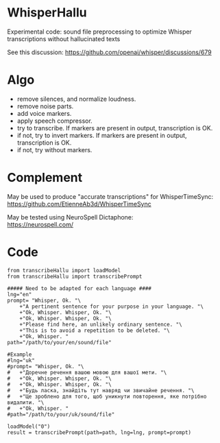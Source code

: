 # WhisperHallu
Experimental code: sound file preprocessing to optimize Whisper transcriptions without hallucinated texts

See this discussion: https://github.com/openai/whisper/discussions/679

# Algo
- remove silences, and normalize loudness.
- remove noise parts.
- add voice markers.
- apply speech compressor.
- try to transcribe. If markers are present in output, transcription is OK.
- if not, try to invert markers. If markers are present in output, transcription is OK.
- if not, try without markers.

# Complement

May be used to produce "accurate transcriptions" for WhisperTimeSync:<br/>
https://github.com/EtienneAb3d/WhisperTimeSync

May be tested using NeuroSpell Dictaphone:<br/>
https://neurospell.com/

# Code

```
from transcribeHallu import loadModel
from transcribeHallu import transcribePrompt

##### Need to be adapted for each language ####
lng="en"
prompt= "Whisper, Ok. "\
	+"A pertinent sentence for your purpose in your language. "\
	+"Ok, Whisper. Whisper, Ok. "\
	+"Ok, Whisper. Whisper, Ok. "\
	+"Please find here, an unlikely ordinary sentence. "\
	+"This is to avoid a repetition to be deleted. "\
	+"Ok, Whisper. "
path="/path/to/your/en/sound/file"

#Example 
#lng="uk"
#prompt= "Whisper, Ok. "\
#	+"Доречне речення вашою мовою для вашої мети. "\
#	+"Ok, Whisper. Whisper, Ok. "\
#	+"Ok, Whisper. Whisper, Ok. "\
#	+"Будь ласка, знайдіть тут навряд чи звичайне речення. "\
#	+"Це зроблено для того, щоб уникнути повторення, яке потрібно видалити. "\
#	+"Ok, Whisper. "
#path="/path/to/your/uk/sound/file"

loadModel("0")
result = transcribePrompt(path=path, lng=lng, prompt=prompt)
```
